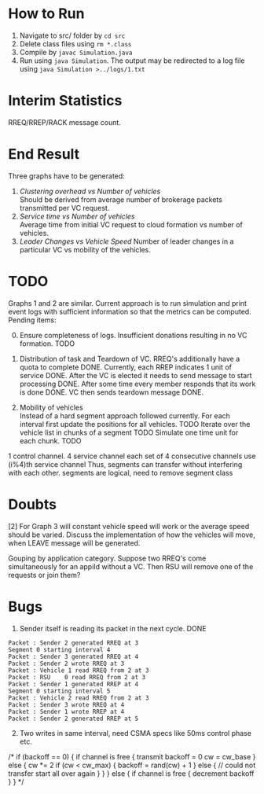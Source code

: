 # How to Run
1. Navigate to src/ folder by ```cd src```
2. Delete class files using ```rm *.class```
3. Compile by ```javac Simulation.java```
4. Run using ```java Simulation```.
The output may be redirected to a log file using ```java Simulation >../logs/1.txt```

# Interim Statistics
RREQ/RREP/RACK message count.

# End Result
Three graphs have to be generated:  
1. _Clustering overhead vs Number of vehicles_  
Should be derived from average number of brokerage packets transmitted per VC request.
2. _Service time vs Number of vehicles_  
Average time from initial VC request to cloud formation vs number of vehicles.
3. _Leader Changes vs Vehicle Speed_
Number of leader changes in a particular VC vs mobility of the vehicles.

# TODO
Graphs 1 and 2 are similar. Current approach is to run simulation and print event logs with sufficient information so that the metrics can be computed. Pending items:  

0. Ensure completeness of logs.
Insufficient donations resulting in no VC formation. TODO

1. Distribution of task and Teardown of VC.
RREQ's additionally have a quota to complete DONE.
Currently, each RREP indicates 1 unit of service DONE.
After the VC is elected it needs to send message to start processing DONE.
After some time every member responds that its work is done DONE.
VC then sends teardown message DONE.

2. Mobility of vehicles  
Instead of a hard segment approach followed currently.
For each interval first update the positions for all vehicles. TODO
Iterate over the vehicle list in chunks of a segment TODO 
Simulate one time unit for each chunk. TODO

1 control channel.
4 service channel
each set of 4 consecutive channels use (i%4)th service channel
Thus, segments can transfer without interfering with each other.
segments are logical, need to remove segment class

# Doubts
[2] For Graph 3 will constant vehicle speed will work or the average speed should be varied.
Discuss the implementation of how the vehicles will move, when LEAVE message will be generated.

Gouping by application category. Suppose two RREQ's come simultaneously for an appiId without a VC. Then RSU will remove one of the requests or join them?

# Bugs
1. Sender itself is reading its packet in the next cycle. DONE
```
Packet : Sender 2 generated RREQ at 3
Segment 0 starting interval 4
Packet : Sender 3 generated RREQ at 4
Packet : Sender 2 wrote RREQ at 3
Packet : Vehicle 1 read RREQ from 2 at 3
Packet : RSU    0 read RREQ from 2 at 3
Packet : Sender 1 generated RREP at 4
Segment 0 starting interval 5
Packet : Vehicle 2 read RREQ from 2 at 3
Packet : Sender 3 wrote RREQ at 4
Packet : Sender 1 wrote RREP at 4
Packet : Sender 2 generated RREP at 5
```
2. Two writes in same interval, need CSMA specs like 50ms control phase etc.


/*
                if (backoff == 0)
                {
                    if channel is free {
                        transmit
                        backoff = 0
                        cw = cw_base
                    }
                    else {
                        cw *= 2
                        if (cw < cw_max) {
                            backoff = rand(cw) + 1
                        }
                        else {
                            // could not transfer start all over again
                        }
                    }
                }
                else {
                    if channel is free {
                        decrement backoff
                    }
                }
            */
